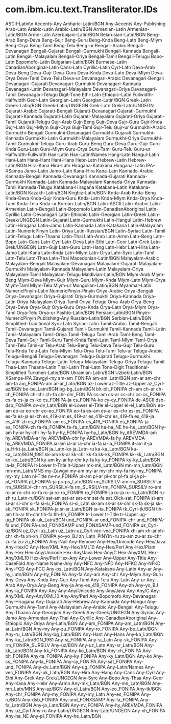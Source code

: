 # com.ibm.icu.text.Transliterator.IDs

ASCII-Latin\n
Accents-Any
Amharic-Latin/BGN
Any-Accents
Any-Publishing
Arab-Latn
Arabic-Latin
Arabic-Latin/BGN
Armenian-Latin
Armenian-Latin/BGN
Armn-Latn
Azerbaijani-Latin/BGN
Belarusian-Latin/BGN
Beng-Arab
Beng-Deva
Beng-Gujr
Beng-Guru
Beng-Knda
Beng-Latn
Beng-Mlym
Beng-Orya
Beng-Taml
Beng-Telu
Beng-ur
Bengali-Arabic
Bengali-Devanagari
Bengali-Gujarati
Bengali-Gurmukhi
Bengali-Kannada
Bengali-Latin
Bengali-Malayalam
Bengali-Oriya
Bengali-Tamil
Bengali-Telugu
Bopo-Latn
Bopomofo-Latin
Bulgarian-Latin/BGN
Burmese-Latin
CanadianAboriginal-Latin
Cans-Latn
Cyrillic-Latin
Cyrl-Latn
Deva-Arab
Deva-Beng
Deva-Gujr
Deva-Guru
Deva-Knda
Deva-Latn
Deva-Mlym
Deva-Orya
Deva-Taml
Deva-Telu
Deva-ur
Devanagari-Arabic
Devanagari-Bengali
Devanagari-Gujarati
Devanagari-Gurmukhi
Devanagari-Kannada
Devanagari-Latin
Devanagari-Malayalam
Devanagari-Oriya
Devanagari-Tamil
Devanagari-Telugu
Digit-Tone
Ethi-Latn
Ethiopic-Latin
Fullwidth-Halfwidth
Geor-Latn
Georgian-Latin
Georgian-Latin/BGN
Greek-Latin
Greek-Latin/BGN
Greek-Latin/UNGEGN
Grek-Latn
Grek-Latn/UNGEGN
Gujarati-Arabic
Gujarati-Bengali
Gujarati-Devanagari
Gujarati-Gurmukhi
Gujarati-Kannada
Gujarati-Latin
Gujarati-Malayalam
Gujarati-Oriya
Gujarati-Tamil
Gujarati-Telugu
Gujr-Arab
Gujr-Beng
Gujr-Deva
Gujr-Guru
Gujr-Knda
Gujr-Latn
Gujr-Mlym
Gujr-Orya
Gujr-Taml
Gujr-Telu
Gujr-ur
Gurmukhi-Arabic
Gurmukhi-Bengali
Gurmukhi-Devanagari
Gurmukhi-Gujarati
Gurmukhi-Kannada
Gurmukhi-Latin
Gurmukhi-Malayalam
Gurmukhi-Oriya
Gurmukhi-Tamil
Gurmukhi-Telugu
Guru-Arab
Guru-Beng
Guru-Deva
Guru-Gujr
Guru-Knda
Guru-Latn
Guru-Mlym
Guru-Orya
Guru-Taml
Guru-Telu
Guru-ur
Halfwidth-Fullwidth
Han-Latin
Han-Latin/Names
Hang-Latn
Hangul-Latin
Hani-Latn
Hans-Hant
Hant-Hans
Hebr-Latn
Hebrew-Latin
Hebrew-Latin/BGN
Hira-Kana
Hira-Latn
Hiragana-Katakana
Hiragana-Latin
IPA-XSampa
Jamo-Latin
Jamo-Latn
Kana-Hira
Kana-Latn
Kannada-Arabic
Kannada-Bengali
Kannada-Devanagari
Kannada-Gujarati
Kannada-Gurmukhi
Kannada-Latin
Kannada-Malayalam
Kannada-Oriya
Kannada-Tamil
Kannada-Telugu
Katakana-Hiragana
Katakana-Latin
Katakana-Latin/BGN
Kazakh-Latin/BGN
Kirghiz-Latin/BGN
Knda-Arab
Knda-Beng
Knda-Deva
Knda-Gujr
Knda-Guru
Knda-Latn
Knda-Mlym
Knda-Orya
Knda-Taml
Knda-Telu
Knda-ur
Korean-Latin/BGN
Latin-ASCII
Latin-Arabic
Latin-Armenian
Latin-Bengali
Latin-Bopomofo
Latin-CanadianAboriginal
Latin-Cyrillic
Latin-Devanagari
Latin-Ethiopic
Latin-Georgian
Latin-Greek
Latin-Greek/UNGEGN
Latin-Gujarati
Latin-Gurmukhi
Latin-Hangul
Latin-Hebrew
Latin-Hiragana
Latin-Jamo
Latin-Kannada
Latin-Katakana
Latin-Malayalam
Latin-NumericPinyin
Latin-Oriya
Latin-Russian/BGN
Latin-Syriac
Latin-Tamil
Latin-Telugu
Latin-Thaana
Latin-Thai
Latn-Arab
Latn-Armn
Latn-Beng
Latn-Bopo
Latn-Cans
Latn-Cyrl
Latn-Deva
Latn-Ethi
Latn-Geor
Latn-Grek
Latn-Grek/UNGEGN
Latn-Gujr
Latn-Guru
Latn-Hang
Latn-Hebr
Latn-Hira
Latn-Jamo
Latn-Kana
Latn-Knda
Latn-Mlym
Latn-Orya
Latn-Syrc
Latn-Taml
Latn-Telu
Latn-Thaa
Latn-Thai
Macedonian-Latin/BGN
Malayalam-Arabic
Malayalam-Bengali
Malayalam-Devanagari
Malayalam-Gujarati
Malayalam-Gurmukhi
Malayalam-Kannada
Malayalam-Latin
Malayalam-Oriya
Malayalam-Tamil
Malayalam-Telugu
Maldivian-Latin/BGN
Mlym-Arab
Mlym-Beng
Mlym-Deva
Mlym-Gujr
Mlym-Guru
Mlym-Knda
Mlym-Latn
Mlym-Orya
Mlym-Taml
Mlym-Telu
Mlym-ur
Mongolian-Latin/BGN
Myanmar-Latin
NumericPinyin-Latin
NumericPinyin-Pinyin
Oriya-Arabic
Oriya-Bengali
Oriya-Devanagari
Oriya-Gujarati
Oriya-Gurmukhi
Oriya-Kannada
Oriya-Latin
Oriya-Malayalam
Oriya-Tamil
Oriya-Telugu
Orya-Arab
Orya-Beng
Orya-Deva
Orya-Gujr
Orya-Guru
Orya-Knda
Orya-Latn
Orya-Mlym
Orya-Taml
Orya-Telu
Orya-ur
Pashto-Latin/BGN
Persian-Latin/BGN
Pinyin-NumericPinyin
Publishing-Any
Russian-Latin/BGN
Serbian-Latin/BGN
Simplified-Traditional
Syrc-Latn
Syriac-Latin
Tamil-Arabic
Tamil-Bengali
Tamil-Devanagari
Tamil-Gujarati
Tamil-Gurmukhi
Tamil-Kannada
Tamil-Latin
Tamil-Malayalam
Tamil-Oriya
Tamil-Telugu
Taml-Arab
Taml-Beng
Taml-Deva
Taml-Gujr
Taml-Guru
Taml-Knda
Taml-Latn
Taml-Mlym
Taml-Orya
Taml-Telu
Taml-ur
Telu-Arab
Telu-Beng
Telu-Deva
Telu-Gujr
Telu-Guru
Telu-Knda
Telu-Latn
Telu-Mlym
Telu-Orya
Telu-Taml
Telu-ur
Telugu-Arabic
Telugu-Bengali
Telugu-Devanagari
Telugu-Gujarati
Telugu-Gurmukhi
Telugu-Kannada
Telugu-Latin
Telugu-Malayalam
Telugu-Oriya
Telugu-Tamil
Thaa-Latn
Thaana-Latin
Thai-Latin
Thai-Latn
Tone-Digit
Traditional-Simplified
Turkmen-Latin/BGN
Ukrainian-Latin/BGN
Uzbek-Latin/BGN
XSampa-IPA
Zawgyi-my
am-am_FONIPA
am-am_Latn/BGN
am-ar
am-chr
am-fa
am_FONIPA-am
ar-ar_Latn/BGN
az-Lower
az-Title
az-Upper
az_Cyrl-az/BGN
be-be_Latn/BGN
bg-bg_Latn/BGN
blt-blt_FONIPA
ch-am
ch-ar
ch-ch_FONIPA
ch-chr
ch-fa
chr-chr_FONIPA
cs-am
cs-ar
cs-chr
cs-cs_FONIPA
cs-fa
cs-ja
cs-ko
cs_FONIPA-ja
cs_FONIPA-ko
cy-cy_FONIPA
de-ASCII
dsb-dsb_FONIPA
dv-dv_Latn/BGN
el-Lower
el-Title
el-Upper
el-el_Latn/BGN
eo-am
eo-ar
eo-chr
eo-eo_FONIPA
eo-fa
es-am
es-ar
es-chr
es-es_FONIPA
es-fa
es-ja
es-zh
es_419-am
es_419-ar
es_419-chr
es_419-fa
es_419-ja
es_419-zh
es_FONIPA-am
es_FONIPA-es_419_FONIPA
es_FONIPA-ja
es_FONIPA-zh
fa-fa_FONIPA
fa-fa_Latn/BGN
ha-ha_NE
he-he_Latn/BGN
hy-am
hy-ar
hy-chr
hy-fa
hy-hy_FONIPA
hy-hy_Latn/BGN
hy_AREVMDA-am
hy_AREVMDA-ar
hy_AREVMDA-chr
hy_AREVMDA-fa
hy_AREVMDA-hy_AREVMDA_FONIPA
ia-am
ia-ar
ia-chr
ia-fa
ia-ia_FONIPA
it-am
it-ja
ja_Hrkt-ja_Latn/BGN
ja_Latn-ko
ja_Latn-ru
ka-ka_Latn/BGN
ka-ka_Latn/BGN_1981
kk-am
kk-ar
kk-chr
kk-fa
kk-kk_FONIPA
kk-kk_Latn/BGN
ko-ko_Latn/BGN
ky-am
ky-ar
ky-chr
ky-fa
ky-ky_FONIPA
ky-ky_Latn/BGN
la-la_FONIPA
lt-Lower
lt-Title
lt-Upper
mk-mk_Latn/BGN
mn-mn_Latn/BGN
mn-mn_Latn/MNS
my-Zawgyi
my-am
my-ar
my-chr
my-fa
my-my_FONIPA
my-my_Latn
nl-Title
nv-nv_FONIPA
pl-am
pl-ar
pl-chr
pl-fa
pl-ja
pl-pl_FONIPA
pl_FONIPA-ja
ps-ps_Latn/BGN
rm_SURSILV-am
rm_SURSILV-ar
rm_SURSILV-chr
rm_SURSILV-fa
rm_SURSILV-rm_FONIPA_SURSILV
ro-am
ro-ar
ro-chr
ro-fa
ro-ja
ro-ro_FONIPA
ro_FONIPA-ja
ru-ja
ru-ru_Latn/BGN
ru-zh
ru_Latn-ru/BGN
sat-am
sat-ar
sat-chr
sat-fa
sat_Olck-sat_FONIPA
si-am
si-ar
si-chr
si-fa
si-si_FONIPA
si-si_Latn
sk-am
sk-ar
sk-chr
sk-fa
sk-ja
sk-sk_FONIPA
sk_FONIPA-ja
sr-sr_Latn/BGN
ta-ta_FONIPA
tk_Cyrl-tk/BGN
tlh-am
tlh-ar
tlh-chr
tlh-fa
tlh-tlh_FONIPA
tr-Lower
tr-Title
tr-Upper
ug-ug_FONIPA
uk-uk_Latn/BGN
und_FONIPA-ar
und_FONIPA-chr
und_FONIPA-fa
und_FONIPA-und_FONXSAMP
und_FONXSAMP-und_FONIPA
uz_Cyrl-uz/BGN
uz_Cyrl-uz_Latn
uz_Latn-uz_Cyrl
vec-vec_FONIPA
xh-am
xh-ar
xh-chr
xh-fa
xh-xh_FONIPA
yo-yo_BJ
zh_Latn_PINYIN-ru
zu-am
zu-ar
zu-chr
zu-fa
zu-zu_FONIPA
Any-Null
Any-Remove
Any-Hex/Unicode
Any-Hex/Java
Any-Hex/C
Any-Hex/XML
Any-Hex/XML10
Any-Hex/Perl
Any-Hex/Plain
Any-Hex
Hex-Any/Unicode
Hex-Any/Java
Hex-Any/C
Hex-Any/XML
Hex-Any/XML10
Hex-Any/Perl
Hex-Any
Any-Lower
Any-Upper
Any-Title
Any-CaseFold
Any-Name
Name-Any
Any-NFC
Any-NFD
Any-NFKC
Any-NFKD
Any-FCD
Any-FCC
Any-ps_Latn/BGN
Any-Katakana
Any-Latin
Any-ar
Any-hy_Latn/BGN
Any-hy_FONIPA
Any-fa
Any-am
Any-chr
Any-Mlym
Any-Guru
Any-Deva
Any-Knda
Any-Gujr
Any-Taml
Any-Telu
Any-Latn
Any-ur
Any-Arab
Any-Orya
Any-Beng
Any-ja
Any-es_419_FONIPA
Any-zh
Any-yo_BJ
Any-ia_FONIPA
Any-Any
Any-Any/Unicode
Any-Any/Java
Any-Any/C
Any-Any/XML
Any-Any/XML10
Any-Any/Perl
Any-Bopomofo
Any-Devanagari
Any-Hiragana
Any-Gujarati
Any-Hebrew
Any-Kannada
Any-Hangul
Any-Gurmukhi
Any-Tamil
Any-Malayalam
Any-Arabic
Any-Bengali
Any-Telugu
Any-Thaana
Any-Georgian
Any-Greek
Any-Greek/UNGEGN
Any-Syriac
Any-Jamo
Any-Armenian
Any-Thai
Any-Cyrillic
Any-CanadianAboriginal
Any-Ethiopic
Any-Oriya
Any-Latin/BGN
Any-am_FONIPA
Any-am_Latn/BGN
Any-ar_Latn/BGN
Any-my
Any-zu_FONIPA
Any-ro_FONIPA
Any-be_Latn/BGN
Any-ru_Latn/BGN
Any-bg_Latn/BGN
Any-Hant
Any-Hans
Any-ka_Latn/BGN
Any-ka_Latn/BGN_1981
Any-si_FONIPA
Any-si_Latn
Any-sk_FONIPA
Any-rm_FONIPA_SURSILV
Any-uz/BGN
Any-uz_Latn
Any-sr_Latn/BGN
Any-kk_Latn/BGN
Any-kk_FONIPA
Any-ko_Latn/BGN
Any-ch_FONIPA
Any-blt_FONIPA
Any-ta_FONIPA
Any-ky_FONIPA
Any-ky_Latn/BGN
Any-ko
Any-cs_FONIPA
Any-la_FONIPA
Any-cy_FONIPA
Any-sat_FONIPA
Any-und_FONIPA
Any-dv_Latn/BGN
Any-ug_FONIPA
Any-Latin/Names
Any-vec_FONIPA
Any-uk_Latn/BGN
Any-Hira
Any-Hang
Any-Cans
Any-Cyrl
Any-Ethi
Any-Grek
Any-Grek/UNGEGN
Any-Syrc
Any-Bopo
Any-Thaa
Any-Geor
Any-Kana
Any-Hebr
Any-Armn
Any-mk_Latn/BGN
Any-mn_Latn/BGN
Any-mn_Latn/MNS
Any-az/BGN
Any-el_Latn/BGN
Any-eo_FONIPA
Any-tk/BGN
Any-chr_FONIPA
Any-my_FONIPA
Any-my_Latn
Any-es_FONIPA
Any-ru/BGN
Any-dsb_FONIPA
Any-und_FONXSAMP
Any-fa_FONIPA
Any-fa_Latn/BGN
Any-ja_Latn/BGN
Any-nv_FONIPA
Any-hy_AREVMDA_FONIPA
Any-uz_Cyrl
Any-ru
Any-Latin/UNGEGN
Any-Latn/UNGEGN
Any-xh_FONIPA
Any-ha_NE
Any-pl_FONIPA
Any-he_Latn/BGN
